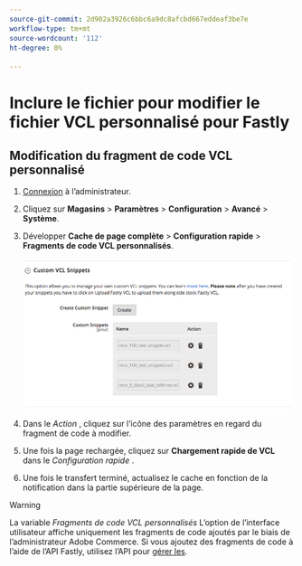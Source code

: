 ```yaml
---
source-git-commit: 2d902a3926c6bbc6a9dc8afcbd667eddeaf3be7e
workflow-type: tm+mt
source-wordcount: '112'
ht-degree: 0%

---
```

# Inclure le fichier pour modifier le fichier VCL personnalisé pour Fastly

## Modification du fragment de code VCL personnalisé

1. [Connexion](/help/get-started/onboarding.md#access-your-admin-panel) à l’administrateur.

1. Cliquez sur **Magasins** > **Paramètres** > **Configuration** > **Avancé** > **Système**.

1. Développer **Cache de page complète** > **Configuration rapide** > **Fragments de code VCL personnalisés**.

   ![Gestion des fragments de code VCL personnalisés](/help/assets/cdn/fastly-manage-snippets.png)

1. Dans le _Action_ , cliquez sur l’icône des paramètres en regard du fragment de code à modifier.

1. Une fois la page rechargée, cliquez sur **Chargement rapide de VCL** dans le _Configuration rapide_ .

1. Une fois le transfert terminé, actualisez le cache en fonction de la notification dans la partie supérieure de la page.

>[!WARNING]
>
>La variable _Fragments de code VCL personnalisés_ L’option de l’interface utilisateur affiche uniquement les fragments de code ajoutés par le biais de l’administrateur Adobe Commerce. Si vous ajoutez des fragments de code à l’aide de l’API Fastly, utilisez l’API pour [gérer les](/help/cloud-guide/cdn/fastly-vcl-custom-snippets.md#manage-custom-vcl-snippets-using-the-api).
